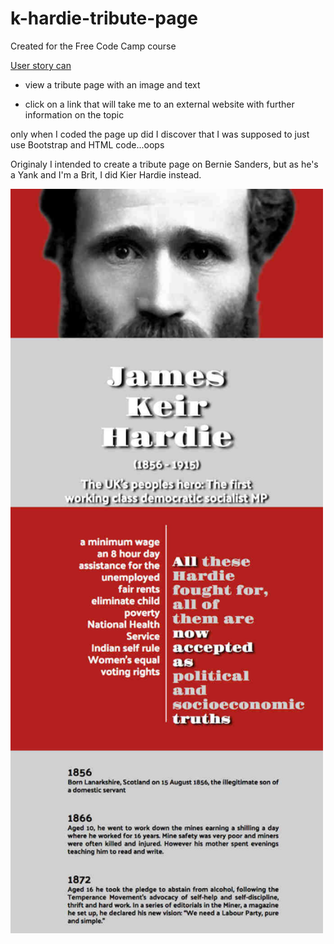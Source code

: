 # k-hardie-tribute-page

Created for the Free Code Camp course

[User story can](https://www.freecodecamp.com/challenges/build-a-tribute-page)

  * view a tribute page with an image and text
  
  * click on a link that will take me to an external website with further information on the topic
  
only when I coded the page up did I discover that I was supposed to just use Bootstrap and HTML code...oops

Originaly I intended to create a tribute page on Bernie Sanders, but as he's a Yank and I'm a Brit, I did Kier Hardie instead.


<a href="https://appijumbo.github.io/kh-tribute-page/"><img src="./misc/kh1.jpg" width="500"></a>
